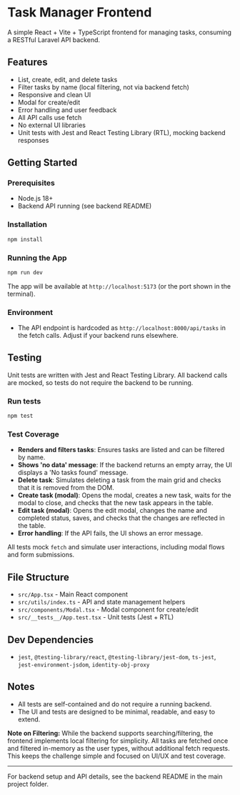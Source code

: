 # Task Manager Frontend

A simple React + Vite + TypeScript frontend for managing tasks, consuming a RESTful Laravel API backend.

## Features

- List, create, edit, and delete tasks
- Filter tasks by name (local filtering, not via backend fetch)
- Responsive and clean UI
- Modal for create/edit
- Error handling and user feedback
- All API calls use fetch
- No external UI libraries
- Unit tests with Jest and React Testing Library (RTL), mocking backend responses

## Getting Started

### Prerequisites
- Node.js 18+
- Backend API running (see backend README)

### Installation
```sh
npm install
```

### Running the App
```sh
npm run dev
```

The app will be available at `http://localhost:5173` (or the port shown in the terminal).

### Environment
- The API endpoint is hardcoded as `http://localhost:8000/api/tasks` in the fetch calls. Adjust if your backend runs elsewhere.

## Testing

Unit tests are written with Jest and React Testing Library. All backend calls are mocked, so tests do not require the backend to be running.

### Run tests
```sh
npm test
```

### Test Coverage
- **Renders and filters tasks**: Ensures tasks are listed and can be filtered by name.
- **Shows 'no data' message**: If the backend returns an empty array, the UI displays a 'No tasks found' message.
- **Delete task**: Simulates deleting a task from the main grid and checks that it is removed from the DOM.
- **Create task (modal)**: Opens the modal, creates a new task, waits for the modal to close, and checks that the new task appears in the table.
- **Edit task (modal)**: Opens the edit modal, changes the name and completed status, saves, and checks that the changes are reflected in the table.
- **Error handling**: If the API fails, the UI shows an error message.

All tests mock `fetch` and simulate user interactions, including modal flows and form submissions.

## File Structure

- `src/App.tsx` - Main React component
- `src/utils/index.ts` - API and state management helpers
- `src/components/Modal.tsx` - Modal component for create/edit
- `src/__tests__/App.test.tsx` - Unit tests (Jest + RTL)

## Dev Dependencies
- `jest`, `@testing-library/react`, `@testing-library/jest-dom`, `ts-jest`, `jest-environment-jsdom`, `identity-obj-proxy`

## Notes
- All tests are self-contained and do not require a running backend.
- The UI and tests are designed to be minimal, readable, and easy to extend.

**Note on Filtering:**
While the backend supports searching/filtering, the frontend implements local filtering for simplicity. All tasks are fetched once and filtered in-memory as the user types, without additional fetch requests. This keeps the challenge simple and focused on UI/UX and test coverage.

---

For backend setup and API details, see the backend README in the main project folder.
